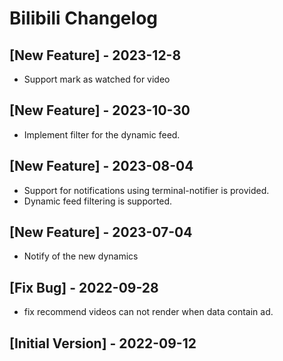 # Bilibili Changelog

## [New Feature] - 2023-12-8

- Support mark as watched for video

## [New Feature] - 2023-10-30

- Implement filter for the dynamic feed.

## [New Feature] - 2023-08-04

- Support for notifications using terminal-notifier is provided.
- Dynamic feed filtering is supported.

## [New Feature] - 2023-07-04

- Notify of the new dynamics

## [Fix Bug] - 2022-09-28

- fix recommend videos can not render when data contain ad.

## [Initial Version] - 2022-09-12
